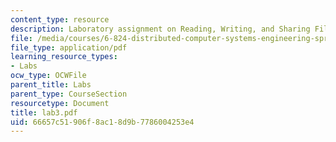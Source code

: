 ```yaml
---
content_type: resource
description: Laboratory assignment on Reading, Writing, and Sharing Files.
file: /media/courses/6-824-distributed-computer-systems-engineering-spring-2006/66657c51906f8ac18d9b7786004253e4_lab3.pdf
file_type: application/pdf
learning_resource_types:
- Labs
ocw_type: OCWFile
parent_title: Labs
parent_type: CourseSection
resourcetype: Document
title: lab3.pdf
uid: 66657c51-906f-8ac1-8d9b-7786004253e4
---
```

